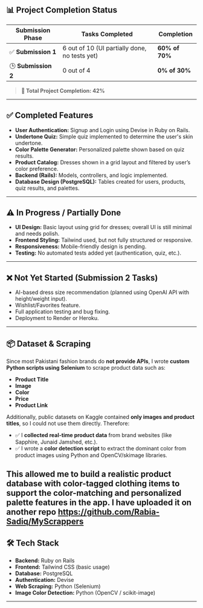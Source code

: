 ## 📊 Project Completion Status

| Submission Phase | Tasks Completed | Completion |
|------------------|------------------|------------|
| ✅ **Submission 1** | 6 out of 10 (UI partially done, no tests yet) | **60% of 70%** |
| 🕒 **Submission 2** | 0 out of 4 | **0% of 30%** |

> **🔢 Total Project Completion: 42%**

---

## ✅ Completed Features

- **User Authentication:** Signup and Login using Devise in Ruby on Rails.
- **Undertone Quiz:** Simple quiz implemented to determine the user's skin undertone.
- **Color Palette Generator:** Personalized palette shown based on quiz results.
- **Product Catalog:** Dresses shown in a grid layout and filtered by user’s color preference.
- **Backend (Rails):** Models, controllers, and logic implemented.
- **Database Design (PostgreSQL):** Tables created for users, products, quiz results, and palettes.

---

## ⚠️ In Progress / Partially Done

- **UI Design:** Basic layout using grid for dresses; overall UI is still minimal and needs polish.
- **Frontend Styling:** Tailwind used, but not fully structured or responsive.
- **Responsiveness:** Mobile-friendly design is pending.
- **Testing:** No automated tests added yet (authentication, quiz, etc.).

---

## ❌ Not Yet Started (Submission 2 Tasks)

- AI-based dress size recommendation (planned using OpenAI API with height/weight input).
- Wishlist/Favorites feature.
- Full application testing and bug fixing.
- Deployment to Render or Heroku.

---

## 📦 Dataset & Scraping

Since most Pakistani fashion brands do **not provide APIs**, I wrote **custom Python scripts using Selenium** to scrape product data such as:

- **Product Title**
- **Image**
- **Color**
- **Price**
- **Product Link**

Additionally, public datasets on Kaggle contained **only images and product titles**, so I could not use them directly. Therefore:

- ✅ I **collected real-time product data** from brand websites (like Sapphire, Junaid Jamshed, etc.).
- ✅ I wrote a **color detection script** to extract the dominant color from product images using Python and OpenCV/skimage libraries.

This allowed me to build a realistic product database with color-tagged clothing items to support the **color-matching** and **personalized palette** features in the app.
I have uploaded it on another repo https://github.com/Rabia-Sadiq/MyScrappers
---

## 🛠️ Tech Stack

- **Backend:** Ruby on Rails
- **Frontend:** Tailwind CSS (basic usage)
- **Database:** PostgreSQL
- **Authentication:** Devise
- **Web Scraping:** Python (Selenium)
- **Image Color Detection:** Python (OpenCV / scikit-image)

---

